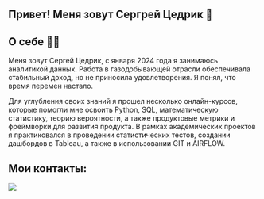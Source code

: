 ## Привет! Меня зовут Сергрей Цедрик 👋 

## О себе  👨‍💻
Меня зовут Сергей Цедрик, с января 2024 года я занимаюсь аналитикой данных. Работа в газодобывающей отрасли обеспечивала стабильный доход, но не приносила удовлетворения. Я понял, что время перемен настало.

Для углубления своих знаний я прошел несколько онлайн-курсов, которые помогли мне освоить Python, SQL, математическую статистику, теорию вероятности, а также продуктовые метрики и фреймворки для развития продукта. В рамках академических проектов я практиковался в проведении статистических тестов, создании дашбордов в Tableau, а также в использовании GIT и AIRFLOW.

## Мои контакты:
[![](https://camo.githubusercontent.com/f8b8b70a2bbb0d3cb64c6a128ee14c2191da7b2b2bfb1d6f0d6a6aba224d6c79/68747470733a2f2f696d672e736869656c64732e696f2f62616467652f54656c656772616d2d626c75653f6c6f676f3d74656c656772616d266c6f676f436f6c6f723d7768697465267374796c653d666f722d7468652d6261646765)](https://t.me/Stsiedrik)
